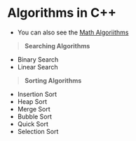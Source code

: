 # Algorithms in C++

* You can also see the [Math Algoriithms](https://github.com/Ali-Elshorpagi/math_algorithms)

> **Searching Algorithms**
  - Binary Search
  - Linear Search

> **Sorting Algorithms**
  - Insertion Sort
  - Heap Sort
  - Merge Sort
  - Bubble Sort
  - Quick Sort
  - Selection Sort
